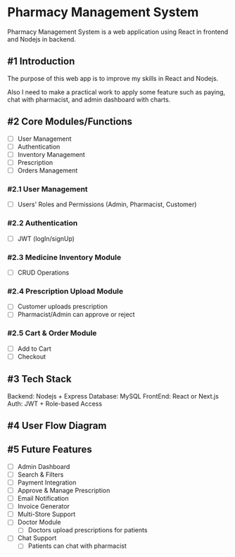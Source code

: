 # Pharmacy Management System

Pharmacy Management System is a web application using React in frontend and Nodejs in backend.

## #1 Introduction

The purpose of this web app is to improve my skills in React and Nodejs.

Also I need to make a practical work to apply some feature such as paying, chat with pharmacist, and admin dashboard with charts.

## #2 Core Modules/Functions

- [ ] User Management
- [ ] Authentication
- [ ] Inventory Management
- [ ] Prescription
- [ ] Orders Management

### #2.1 User Management

- [ ] Users' Roles and Permissions (Admin, Pharmacist, Customer)

### #2.2 Authentication

- [ ] JWT (logIn/signUp)

### #2.3 Medicine Inventory Module

- [ ] CRUD Operations

### #2.4 Prescription Upload Module

- [ ] Customer uploads prescription
- [ ] Pharmacist/Admin can approve or reject

### #2.5 Cart & Order Module

- [ ] Add to Cart
- [ ] Checkout

## #3 Tech Stack

Backend: Nodejs + Express
Database: MySQL
FrontEnd: React or Next.js
Auth: JWT + Role-based Access

## #4 User Flow Diagram




## #5 Future Features

- [ ] Admin Dashboard
- [ ] Search & Filters
- [ ] Payment Integration
- [ ] Approve & Manage Prescription
- [ ] Email Notification
- [ ] Invoice Generator
- [ ] Multi-Store Support
- [ ] Doctor Module
  - [ ] Doctors upload prescriptions for patients
- [ ] Chat Support
  - [ ] Patients can chat with pharmacist
